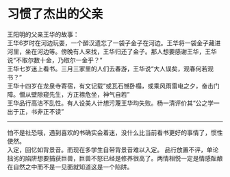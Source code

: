 # 习惯了杰出的父亲

王阳明的父亲王华的故事：  
王华6岁时在河边玩耍，一个醉汉遗忘了一袋子金子在河边。王华将一袋金子藏进河里，坐在河边等。傍晚有人来找，王华归还了金子。那人想要感谢王华，王华说“不取尔数十金，乃取尔一金乎？”  
王华七岁迷上看书。三月三家里的人们去春游，王华说“大人误矣，观春何若观书？”  
王华十四岁在龙泉寺寄宿，有文记载“或瓦石憾卧榻，或乘风雨雷电之夕，奋击门障。僧从壁隙窥先生，方正襟危坐，神气自若”  
王华品行高洁不乱性。有人设美人计想污蔑王华均失败。杨一清评价其“公之学一出于正，书非正不读”

***

怕不是社恐哦，遇到喜欢的书确实会着迷，没什么比当前看书更好的事情了，惯性使然。  
入定，回忆如背景音。而现在多学生自带背景音难以入定。
品行放置不评，单论拙劣的陷阱想要捕获巨兽，巨兽不怒已经是修养很高了。两情相悦一定是情感酝酿在自然之中而不是一见面就知道这是一个陷阱。
